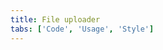 ```yaml
---
title: File uploader
tabs: ['Code', 'Usage', 'Style']
---
```



<component
    name="File uploader"
    component="file-uploader"
    variation="file-uploader"
    experimental="true"
    >
</component>
<component-docs component="file-uploader" experimental="true"></component-docs>
